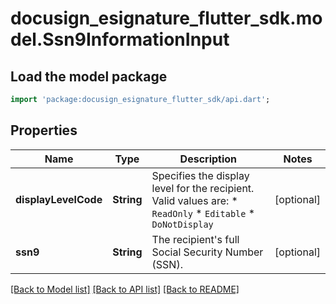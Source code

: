 # docusign_esignature_flutter_sdk.model.Ssn9InformationInput

## Load the model package
```dart
import 'package:docusign_esignature_flutter_sdk/api.dart';
```

## Properties
Name | Type | Description | Notes
------------ | ------------- | ------------- | -------------
**displayLevelCode** | **String** | Specifies the display level for the recipient. Valid values are: * `ReadOnly` * `Editable` * `DoNotDisplay` | [optional] 
**ssn9** | **String** | The recipient's full Social Security Number (SSN). | [optional] 

[[Back to Model list]](../README.md#documentation-for-models) [[Back to API list]](../README.md#documentation-for-api-endpoints) [[Back to README]](../README.md)


